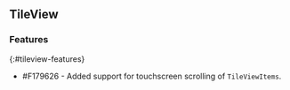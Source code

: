 ## TileView   

### Features
{:#tileview-features}

* \#F179626 - Added support for touchscreen scrolling of `TileViewItems`.